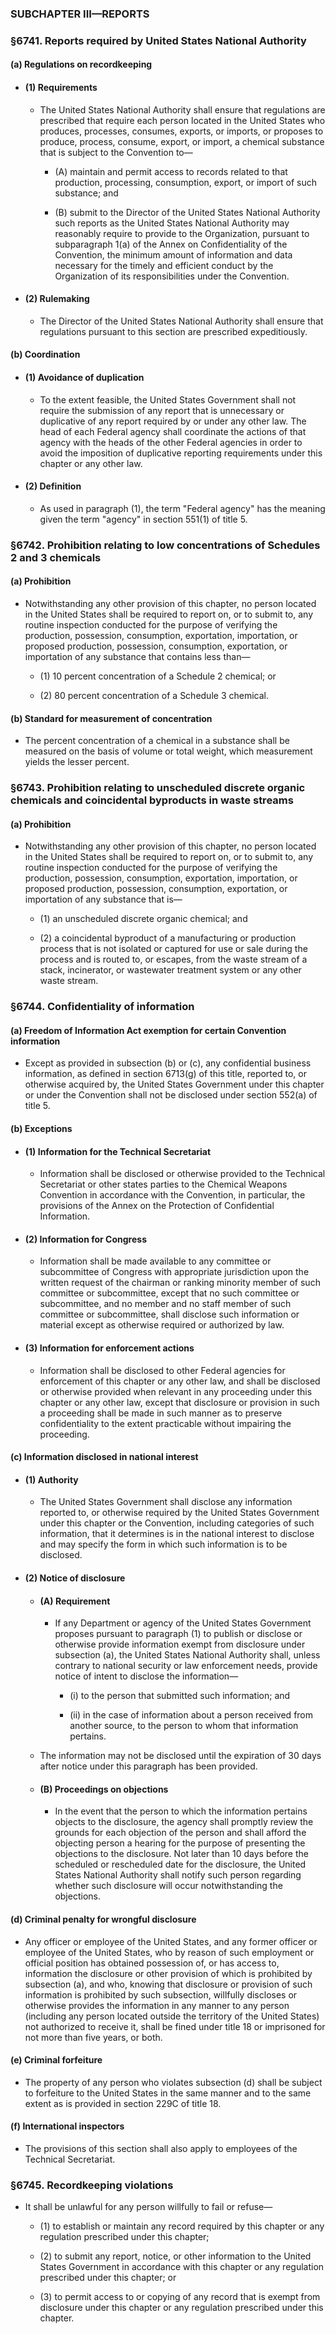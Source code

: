 ### SUBCHAPTER III—REPORTS

### §6741. Reports required by United States National Authority
#### (a) Regulations on recordkeeping
* #### (1) Requirements
  * The United States National Authority shall ensure that regulations are prescribed that require each person located in the United States who produces, processes, consumes, exports, or imports, or proposes to produce, process, consume, export, or import, a chemical substance that is subject to the Convention to—

    * (A) maintain and permit access to records related to that production, processing, consumption, export, or import of such substance; and

    * (B) submit to the Director of the United States National Authority such reports as the United States National Authority may reasonably require to provide to the Organization, pursuant to subparagraph 1(a) of the Annex on Confidentiality of the Convention, the minimum amount of information and data necessary for the timely and efficient conduct by the Organization of its responsibilities under the Convention.

* #### (2) Rulemaking
  * The Director of the United States National Authority shall ensure that regulations pursuant to this section are prescribed expeditiously.

#### (b) Coordination
* #### (1) Avoidance of duplication
  * To the extent feasible, the United States Government shall not require the submission of any report that is unnecessary or duplicative of any report required by or under any other law. The head of each Federal agency shall coordinate the actions of that agency with the heads of the other Federal agencies in order to avoid the imposition of duplicative reporting requirements under this chapter or any other law.

* #### (2) Definition
  * As used in paragraph (1), the term "Federal agency" has the meaning given the term "agency" in section 551(1) of title 5.

### §6742. Prohibition relating to low concentrations of Schedules 2 and 3 chemicals
#### (a) Prohibition
* Notwithstanding any other provision of this chapter, no person located in the United States shall be required to report on, or to submit to, any routine inspection conducted for the purpose of verifying the production, possession, consumption, exportation, importation, or proposed production, possession, consumption, exportation, or importation of any substance that contains less than—

  * (1) 10 percent concentration of a Schedule 2 chemical; or

  * (2) 80 percent concentration of a Schedule 3 chemical.

#### (b) Standard for measurement of concentration
* The percent concentration of a chemical in a substance shall be measured on the basis of volume or total weight, which measurement yields the lesser percent.

### §6743. Prohibition relating to unscheduled discrete organic chemicals and coincidental byproducts in waste streams
#### (a) Prohibition
* Notwithstanding any other provision of this chapter, no person located in the United States shall be required to report on, or to submit to, any routine inspection conducted for the purpose of verifying the production, possession, consumption, exportation, importation, or proposed production, possession, consumption, exportation, or importation of any substance that is—

  * (1) an unscheduled discrete organic chemical; and

  * (2) a coincidental byproduct of a manufacturing or production process that is not isolated or captured for use or sale during the process and is routed to, or escapes, from the waste stream of a stack, incinerator, or wastewater treatment system or any other waste stream.

### §6744. Confidentiality of information
#### (a) Freedom of Information Act exemption for certain Convention information
* Except as provided in subsection (b) or (c), any confidential business information, as defined in section 6713(g) of this title, reported to, or otherwise acquired by, the United States Government under this chapter or under the Convention shall not be disclosed under section 552(a) of title 5.

#### (b) Exceptions
* #### (1) Information for the Technical Secretariat
  * Information shall be disclosed or otherwise provided to the Technical Secretariat or other states parties to the Chemical Weapons Convention in accordance with the Convention, in particular, the provisions of the Annex on the Protection of Confidential Information.

* #### (2) Information for Congress
  * Information shall be made available to any committee or subcommittee of Congress with appropriate jurisdiction upon the written request of the chairman or ranking minority member of such committee or subcommittee, except that no such committee or subcommittee, and no member and no staff member of such committee or subcommittee, shall disclose such information or material except as otherwise required or authorized by law.

* #### (3) Information for enforcement actions
  * Information shall be disclosed to other Federal agencies for enforcement of this chapter or any other law, and shall be disclosed or otherwise provided when relevant in any proceeding under this chapter or any other law, except that disclosure or provision in such a proceeding shall be made in such manner as to preserve confidentiality to the extent practicable without impairing the proceeding.

#### (c) Information disclosed in national interest
* #### (1) Authority
  * The United States Government shall disclose any information reported to, or otherwise required by the United States Government under this chapter or the Convention, including categories of such information, that it determines is in the national interest to disclose and may specify the form in which such information is to be disclosed.

* #### (2) Notice of disclosure
  * #### (A) Requirement
    * If any Department or agency of the United States Government proposes pursuant to paragraph (1) to publish or disclose or otherwise provide information exempt from disclosure under subsection (a), the United States National Authority shall, unless contrary to national security or law enforcement needs, provide notice of intent to disclose the information—

      * (i) to the person that submitted such information; and

      * (ii) in the case of information about a person received from another source, to the person to whom that information pertains.


  * The information may not be disclosed until the expiration of 30 days after notice under this paragraph has been provided.

  * #### (B) Proceedings on objections
    * In the event that the person to which the information pertains objects to the disclosure, the agency shall promptly review the grounds for each objection of the person and shall afford the objecting person a hearing for the purpose of presenting the objections to the disclosure. Not later than 10 days before the scheduled or rescheduled date for the disclosure, the United States National Authority shall notify such person regarding whether such disclosure will occur notwithstanding the objections.

#### (d) Criminal penalty for wrongful disclosure
* Any officer or employee of the United States, and any former officer or employee of the United States, who by reason of such employment or official position has obtained possession of, or has access to, information the disclosure or other provision of which is prohibited by subsection (a), and who, knowing that disclosure or provision of such information is prohibited by such subsection, willfully discloses or otherwise provides the information in any manner to any person (including any person located outside the territory of the United States) not authorized to receive it, shall be fined under title 18 or imprisoned for not more than five years, or both.

#### (e) Criminal forfeiture
* The property of any person who violates subsection (d) shall be subject to forfeiture to the United States in the same manner and to the same extent as is provided in section 229C of title 18.

#### (f) International inspectors
* The provisions of this section shall also apply to employees of the Technical Secretariat.

### §6745. Recordkeeping violations
* It shall be unlawful for any person willfully to fail or refuse—

  * (1) to establish or maintain any record required by this chapter or any regulation prescribed under this chapter;

  * (2) to submit any report, notice, or other information to the United States Government in accordance with this chapter or any regulation prescribed under this chapter; or

  * (3) to permit access to or copying of any record that is exempt from disclosure under this chapter or any regulation prescribed under this chapter.